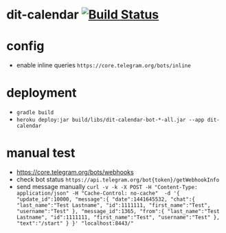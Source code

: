 # dit-calendar [![Build Status](https://travis-ci.org/dit-calendar/dit-calendar-bot.svg?branch=master)](https://travis-ci.org/dit-calendar/dit-calendar-bot)

# config
* enable inline queries `https://core.telegram.org/bots/inline`

# deployment
* `gradle build`
* `heroku deploy:jar build/libs/dit-calendar-bot-*-all.jar --app dit-calendar`

# manual test
* https://core.telegram.org/bots/webhooks
* check bot status `https://api.telegram.org/bot{token}/getWebhookInfo`
* send message manually
 `curl -v -k -X POST -H "Content-Type: application/json" -H "Cache-Control: no-cache"  -d '{
 "update_id":10000,
 "message":{
   "date":1441645532,
   "chat":{
      "last_name":"Test Lastname",
      "id":1111111,
      "first_name":"Test",
      "username":"Test"
   },
   "message_id":1365,
   "from":{
      "last_name":"Test Lastname",
      "id":1111111,
      "first_name":"Test",
      "username":"Test"
   },
   "text":"/start"
 }
 }' "localhost:8443/"`
